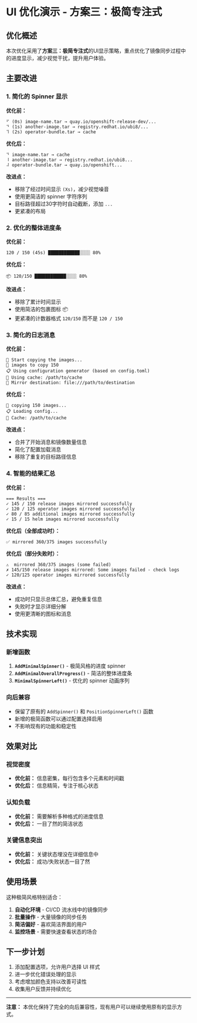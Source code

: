 # UI 优化演示 - 方案三：极简专注式

## 优化概述

本次优化采用了**方案三：极简专注式**的UI显示策略，重点优化了镜像同步过程中的进度显示，减少视觉干扰，提升用户体验。

## 主要改进

### 1. 简化的 Spinner 显示

**优化前：**
```
⠋ (0s) image-name.tar → quay.io/openshift-release-dev/...
⠙ (1s) another-image.tar → registry.redhat.io/ubi8/...
⠹ (2s) operator-bundle.tar → cache 
```

**优化后：**
```
⠙ image-name.tar → cache
⠸ another-image.tar → registry.redhat.io/ubi8...
⠼ operator-bundle.tar → quay.io/openshift...
```

**改进点：**
- 移除了经过时间显示 `(Xs)`，减少视觉噪音
- 使用更简洁的 spinner 字符序列
- 目标路径超过30字符时自动截断，添加 `...`
- 更紧凑的布局

### 2. 优化的整体进度条

**优化前：**
```
120 / 150 (45s) ████████████░░░░ 80%
```

**优化后：**
```
📦 120/150 ████████████░░░░ 80%
```

**改进点：**
- 移除了累计时间显示
- 使用简洁的包裹图标 📦
- 更紧凑的计数器格式 `120/150` 而不是 `120 / 150`

### 3. 简化的日志消息

**优化前：**
```
🚀 Start copying the images...
📌 images to copy 150 
📋 Using configuration generator (based on config.toml)
💾 Using cache: /path/to/cache
📁 Mirror destination: file:///path/to/destination
```

**优化后：**
```
🚀 copying 150 images...
📋 Loading config...
💾 Cache: /path/to/cache
```

**改进点：**
- 合并了开始消息和镜像数量信息
- 简化了配置加载消息
- 移除了重复的目标路径信息

### 4. 智能的结果汇总

**优化前：**
```
=== Results ===
✓ 145 / 150 release images mirrored successfully
✓ 120 / 125 operator images mirrored successfully  
✓ 80 / 85 additional images mirrored successfully
✓ 15 / 15 helm images mirrored successfully
```

**优化后（全部成功时）：**
```
✅ mirrored 360/375 images successfully
```

**优化后（部分失败时）：**
```
⚠️  mirrored 360/375 images (some failed)
✗ 145/150 release images mirrored: Some images failed - check logs
✓ 120/125 operator images mirrored successfully
```

**改进点：**
- 成功时只显示总体汇总，避免重复信息
- 失败时才显示详细分解
- 使用更清晰的图标和消息

## 技术实现

### 新增函数

1. **`AddMinimalSpinner()`** - 极简风格的进度 spinner
2. **`AddMinimalOverallProgress()`** - 简洁的整体进度条
3. **`MinimalSpinnerLeft()`** - 优化的 spinner 动画序列

### 向后兼容

- 保留了原有的 `AddSpinner()` 和 `PositionSpinnerLeft()` 函数
- 新增的极简函数可以通过配置选择启用
- 不影响现有的功能和稳定性

## 效果对比

### 视觉密度
- **优化前：** 信息密集，每行包含多个元素和时间戳
- **优化后：** 信息精简，专注于核心状态

### 认知负载
- **优化前：** 需要解析多种格式的进度信息
- **优化后：** 一目了然的简洁状态

### 关键信息突出
- **优化前：** 关键状态埋没在详细信息中
- **优化后：** 成功/失败状态一目了然

## 使用场景

这种极简风格特别适合：

1. **自动化环境** - CI/CD 流水线中的镜像同步
2. **批量操作** - 大量镜像的同步任务
3. **简洁偏好** - 喜欢简洁界面的用户
4. **监控场景** - 需要快速查看状态的场合

## 下一步计划

1. 添加配置选项，允许用户选择 UI 样式
2. 进一步优化错误处理的显示
3. 考虑增加颜色支持以改善可读性
4. 收集用户反馈并持续优化

---

**注意：** 本优化保持了完全的向后兼容性，现有用户可以继续使用原有的显示方式。 